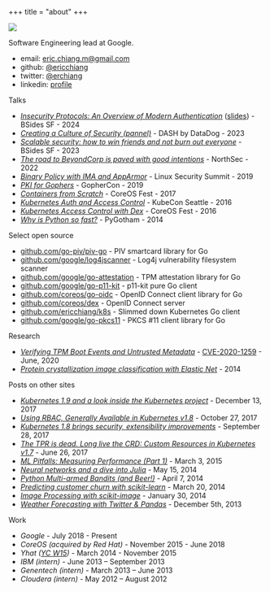 +++
title = "about"
+++

![](../imgs/me.jpg)

Software Engineering lead at Google.

- email: [eric.chiang.m@gmail.com](mailto:eric.chiang.m@gmail.com)
- github: [@ericchiang](https://github.com/ericchiang)
- twitter: [@erchiang](https://twitter.com/erchiang)  
- linkedin: [profile](https://www.linkedin.com/in/eric-chiang-1047831bb/)


Talks

- [_Insecurity Protocols: An Overview of Modern Authentication_](https://youtu.be/yX8hyMmoVMo?si=1IjaWURYu0nkL6xV) ([slides](https://docs.google.com/presentation/d/1UfVjUhZiCIXX_3uxikG8W342jBo6JWrqnILSiUvHXvU/edit?usp=sharing)) - BSides SF - 2024
- [_Creating a Culture of Security (pannel)_](https://youtu.be/fINZQs61s0g?si=3K4dU7GFoC_Xckz4) - DASH by DataDog - 2023
- [_Scalable security: how to win friends and not burn out everyone_](https://youtu.be/c3B-ig_1nbk?si=77LeE81IyZXaEkc0) - BSides SF - 2023
- [_The road to BeyondCorp is paved with good intentions_](https://youtu.be/UWpTFiRf4Uw?si=z5rqAfTpNdSX4zno) - NorthSec - 2022
- [_Binary Policy with IMA and AppArmor_](https://youtu.be/Qqp_pb8qKFY?si=PMktAyzmgVS6qV6F) - Linux Security Summit - 2019
- [_PKI for Gophers_](https://youtu.be/VwPQKS9Njv0?si=gvMHJCdvyzXRFRHC) - GopherCon - 2019 
- [_Containers from Scratch_](https://youtu.be/wyqoi52k5jM?si=PKOuA7cS8-f6wMG6) - CoreOS Fest - 2017 
- [_Kubernetes Auth and Access Control_](https://youtu.be/WvnXemaYQ50?si=Xg6UL6A1H4iu1IWa) - KubeCon Seattle - 2016
- [_Kubernetes Access Control with Dex_](https://youtu.be/i75ysFcvCkk?si=wfCOXc5Cih27q1tc) - CoreOS Fest - 2016 
- [_Why is Python so fast?_](https://youtu.be/8hHOxfXcWsg?si=4rBVdaDtur5Wze9k) - PyGotham - 2014

Select open source

- [github.com/go-piv/piv-go](https://github.com/go-piv/piv-go) - PIV smartcard library for Go
- [github.com/google/log4jscanner](https://github.com/google/log4jscanner) - Log4j vulnerability filesystem scanner
- [github.com/google/go-attestation](https://github.com/google/go-attestation) - TPM attestation library for Go
- [github.com/google/go-p11-kit](https://github.com/google/go-p11-kit/) - p11-kit pure Go client
- [github.com/coreos/go-oidc](https://github.com/coreos/go-oidc) - OpenID Connect client library for Go
- [github.com/coreos/dex](https://github.com/coreos/dex) - OpenID Connect server
- [github.com/ericchiang/k8s](https://github.com/ericchiang/k8s) - Slimmed down Kubernetes Go client
- [github.com/google/go-pkcs11](https://github.com/google/go-pkcs11) - PKCS #11 client library for Go

Research

- [_Verifying TPM Boot Events and Untrusted Metadata_](https://github.com/google/go-attestation/blob/master/docs/event-log-disclosure.md) - [CVE-2020-1259](https://msrc.microsoft.com/update-guide/en-US/advisory/CVE-2020-1259) - June, 2020
- [_Protein crystallization image classification with Elastic Net_](https://bidal.sfsu.edu/~kazokada/research/okada_spiemi14_proteincrystal.pdf) - 2014

Posts on other sites

- [_Kubernetes 1.9 and a look inside the Kubernetes project_](https://web.archive.org/web/20190113035754/https://coreos.com/blog/kubernetes-19-and-a-look-inside-the-project) - December 13, 2017
- [_Using RBAC, Generally Available in Kubernetes v1.8_](http://blog.kubernetes.io/2017/10/using-rbac-generally-available-18.html) - October 27, 2017
- [_Kubernetes 1.8 brings security, extensibility improvements_](https://web.archive.org/web/20190113042438/https://coreos.com/blog/kubernetes-1.8-announcement) - September 28, 2017
- [_The TPR is dead. Long live the CRD: Custom Resources in Kubernetes v1.7_](https://web.archive.org/web/20170630163527/https://coreos.com/blog/custom-resource-kubernetes-v17) - June 26, 2017
- [_ML Pitfalls: Measuring Performance (Part 1)_](https://web.archive.org/web/20160608022446/http://blog.yhat.com/posts/measuring-model-performance-1.html) - March 3, 2015
- [_Neural networks and a dive into Julia_](https://web.archive.org/web/20160208201137/http://blog.yhat.com/posts/julia-neural-networks.html) - May 15, 2014
- [_Python Multi-armed Bandits (and Beer!)_](https://web.archive.org/web/20140815070806/http://blog.yhathq.com/posts/the-beer-bandit.html) - April 7, 2014
- [_Predicting customer churn with scikit-learn_](https://web.archive.org/web/20140726051144/http://blog.yhathq.com/posts/predicting-customer-churn-with-sklearn.html) - March 20, 2014
- [_Image Processing with scikit-image_](https://web.archive.org/web/20140708090651/http://blog.yhathq.com/posts/image-processing-with-scikit-image.html) - January 30, 2014
- [_Weather Forecasting with Twitter & Pandas_](https://web.archive.org/web/20140805120155/http://blog.yhathq.com/posts/predict-weather-with-kaggle-twitter-emoticons-pandas.html) - December 5th, 2013

Work

- _Google_ - July 2018 - Present
- _CoreOS (acquired by Red Hat)_ - November 2015 - June 2018
- _Yhat ([YC W15](https://www.ycombinator.com/companies/yhat))_ - March 2014 - November 2015
- _IBM (intern)_ - June 2013 – September 2013
- _Genentech (intern)_ - March 2013 – June 2013
- _Cloudera (intern)_ - May 2012 – August 2012
